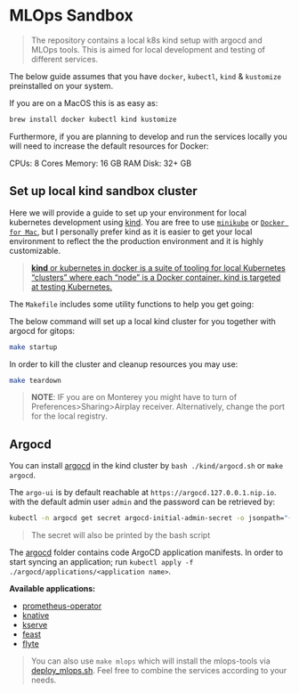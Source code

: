 # MLOps Sandbox

> The repository contains a local k8s kind setup with argocd and MLOps tools. This is aimed for local development and testing of different services.


The below guide assumes that you have `docker`, `kubectl`, `kind` & `kustomize` preinstalled on your system.


If you are on a MacOS this is as easy as:

```bash
brew install docker kubectl kind kustomize
```

Furthermore, if you are planning to develop and run the services locally you will need to increase the default resources for Docker:

CPUs: 8 Cores
Memory: 16 GB RAM
Disk: 32+ GB
## Set up local kind sandbox cluster

Here we will provide a guide to set up your environment for local kubernetes development using [kind](https://kind.sigs.k8s.io/docs/user/quick-start). You are free to use [`minikube`](https://minikube.sigs.k8s.io/docs/start/) or [`Docker for Mac`](https://docs.docker.com/desktop/mac/install/), but I personally prefer kind as it is easier to get your local environment to reflect the the production environment and it is highly customizable.

> [**kind** or kubernetes in docker is a suite of tooling for local Kubernetes “clusters” where each “node” is a Docker container. kind is targeted at testing Kubernetes.](https://kind.sigs.k8s.io/docs/user/quick-start/)

The `Makefile` includes some utility functions to help you get going:

The below command will set up a local kind cluster for you together with argocd for gitops:

```bash
make startup
```

In order to kill the cluster and cleanup resources you may use:

```bash
make teardown
```

> **NOTE**: IF you are on Monterey you might have to turn of Preferences>Sharing>Airplay receiver. Alternatively, change the port for the local registry.

## Argocd


You can install [argocd](./kind/argocd.sh) in the kind cluster by `bash ./kind/argocd.sh` or `make argocd`.

The `argo-ui` is by default reachable at `https://argocd.127.0.0.1.nip.io`. with the default admin user `admin` and the password can be retrieved by:

```bash
kubectl -n argocd get secret argocd-initial-admin-secret -o jsonpath="{.data.password}" | base64 -d
```

> The secret will also be printed by the bash script

The [argocd](./argocd/applications) folder contains code ArgoCD application manifests. In order to start syncing an application; run `kubectl apply -f ./argocd/applications/<application name>`.

**Available applications:**

- [prometheus-operator](./argocd/applications/prometheus-operator.yaml)
- [knative](./argocd/applications/knative.yaml)
- [kserve](argocd/applications/kserve.yaml)
- [feast](argocd/applications/feast.yaml)
- [flyte](argocd/applications/flyte.yaml)

> You can also use `make mlops` which will install the mlops-tools via [deploy_mlops.sh](./hack/deploy_mlops.sh). Feel free to combine the services according to your needs.
